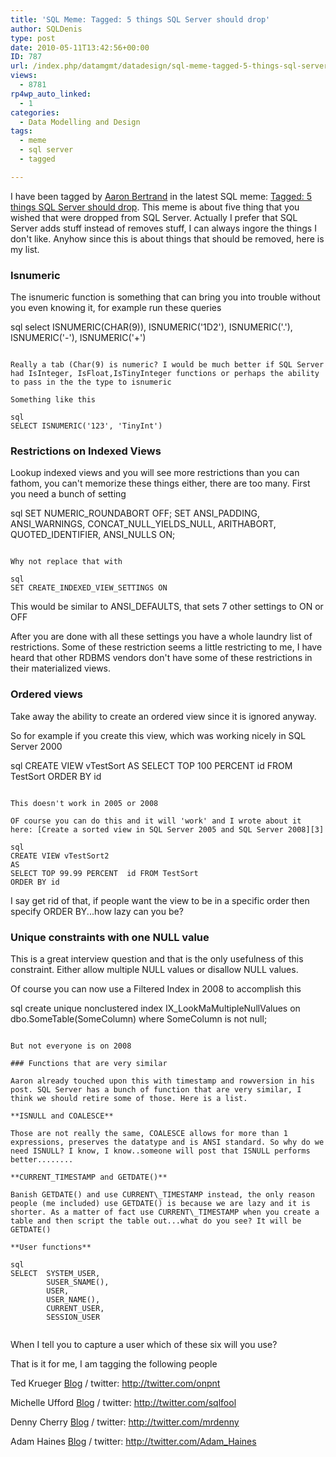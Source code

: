 ```yaml
---
title: 'SQL Meme: Tagged: 5 things SQL Server should drop'
author: SQLDenis
type: post
date: 2010-05-11T13:42:56+00:00
ID: 787
url: /index.php/datamgmt/datadesign/sql-meme-tagged-5-things-sql-server-shou/
views:
  - 8781
rp4wp_auto_linked:
  - 1
categories:
  - Data Modelling and Design
tags:
  - meme
  - sql server
  - tagged

---
```

I have been tagged by [Aaron Bertrand][1] in the latest SQL meme: [Tagged: 5 things SQL Server should drop][2]. This meme is about five thing that you wished that were dropped from SQL Server. Actually I prefer that SQL Server adds stuff instead of removes stuff, I can always ingore the things I don't like. Anyhow since this is about things that should be removed, here is my list.

### Isnumeric

The isnumeric function is something that can bring you into trouble without you even knowing it, for example run these queries

sql
select	ISNUMERIC(CHAR(9)),
		ISNUMERIC('1D2'),
		ISNUMERIC('.'),
		ISNUMERIC('-'),
		ISNUMERIC('+')
```

Really a tab (Char(9) is numeric? I would be much better if SQL Server had IsInteger, IsFloat,IsTinyInteger functions or perhaps the ability to pass in the the type to isnumeric
  
Something like this

sql
SELECT ISNUMERIC('123', 'TinyInt')
```

### Restrictions on Indexed Views

Lookup indexed views and you will see more restrictions than you can fathom, you can't memorize these things either, there are too many. First you need a bunch of setting

sql
SET NUMERIC_ROUNDABORT OFF;
SET ANSI_PADDING, ANSI_WARNINGS, CONCAT_NULL_YIELDS_NULL, ARITHABORT,
    QUOTED_IDENTIFIER, ANSI_NULLS ON;
```

Why not replace that with

sql
SET CREATE_INDEXED_VIEW_SETTINGS ON
```

This would be similar to ANSI_DEFAULTS, that sets 7 other settings to ON or OFF

After you are done with all these settings you have a whole laundry list of restrictions. Some of these restriction seems a little restricting to me, I have heard that other RDBMS vendors don't have some of these restrictions in their materialized views.

### Ordered views

Take away the ability to create an ordered view since it is ignored anyway.
  
So for example if you create this view, which was working nicely in SQL Server 2000

sql
CREATE VIEW vTestSort
AS
SELECT TOP 100 PERCENT id FROM TestSort
ORDER BY id
```

This doesn't work in 2005 or 2008

OF course you can do this and it will 'work' and I wrote about it here: [Create a sorted view in SQL Server 2005 and SQL Server 2008][3]

sql
CREATE VIEW vTestSort2
AS
SELECT TOP 99.99 PERCENT  id FROM TestSort
ORDER BY id
```
I say get rid of that, if people want the view to be in a specific order then specify ORDER BY...how lazy can you be?

### Unique constraints with one NULL value

This is a great interview question and that is the only usefulness of this constraint. Either allow multiple NULL values or disallow NULL values.
  
Of course you can now use a Filtered Index in 2008 to accomplish this

sql
create unique nonclustered index IX_LookMaMultipleNullValues on dbo.SomeTable(SomeColumn)
where SomeColumn is not null;
```

But not everyone is on 2008

### Functions that are very similar

Aaron already touched upon this with timestamp and rowversion in his post. SQL Server has a bunch of function that are very similar, I think we should retire some of those. Here is a list.

**ISNULL and COALESCE**
  
Those are not really the same, COALESCE allows for more than 1 expressions, preserves the datatype and is ANSI standard. So why do we need ISNULL? I know, I know..someone will post that ISNULL performs better........

**CURRENT_TIMESTAMP and GETDATE()**
  
Banish GETDATE() and use CURRENT\_TIMESTAMP instead, the only reason people (me included) use GETDATE() is because we are lazy and it is shorter. As a matter of fact use CURRENT\_TIMESTAMP when you create a table and then script the table out...what do you see? It will be GETDATE()

**User functions**

sql
SELECT	SYSTEM_USER,
		SUSER_SNAME(), 
		USER,
		USER_NAME(), 
		CURRENT_USER, 
		SESSION_USER
		
```

When I tell you to capture a user which of these six will you use?

That is it for me, I am tagging the following people
  
Ted Krueger [Blog][4] / twitter: http://twitter.com/onpnt
  
Michelle Ufford [Blog][5] / twitter: http://twitter.com/sqlfool
  
Denny Cherry [Blog][6] / twitter: http://twitter.com/mrdenny
  
Adam Haines [Blog][7] / twitter: http://twitter.com/Adam_Haines

 [1]: http://twitter.com/AaronBertrand
 [2]: http://sqlblog.com/blogs/aaron_bertrand/archive/2010/05/11/tagged-5-things-sql-server-should-drop.aspx
 [3]: /index.php/DataMgmt/DataDesign/create-a-sorted-view-in-sql-server-2005--2008
 [4]: /index.php/All/?disp=authdir&author=68
 [5]: http://sqlfool.com/
 [6]: http://itknowledgeexchange.techtarget.com/sql-server/
 [7]: http://jahaines.blogspot.com/